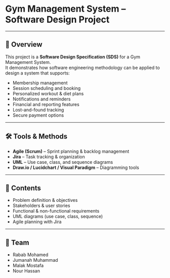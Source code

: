 # Gym Management System – Software Design Project

---

## 📖 Overview
This project is a **Software Design Specification (SDS)** for a Gym Management System.  
It demonstrates how software engineering methodology can be applied to design a system that supports:  
- Membership management  
- Session scheduling and booking  
- Personalized workout & diet plans  
- Notifications and reminders  
- Financial and reporting features  
- Lost-and-found tracking  
- Secure payment options  

---

## 🛠 Tools & Methods
- **Agile (Scrum)** – Sprint planning & backlog management  
- **Jira** – Task tracking & organization  
- **UML** – Use case, class, and sequence diagrams  
- **Draw.io / Lucidchart / Visual Paradigm** – Diagramming tools  

---

## 📂 Contents
- Problem definition & objectives  
- Stakeholders & user stories  
- Functional & non-functional requirements  
- UML diagrams (use case, class, sequence)  
- Agile planning with Jira  

---
## 👥 Team
- Rabab Mohamed
- Jumanah Muhammad 
- Malak Mostafa  
- Nour Hassan


